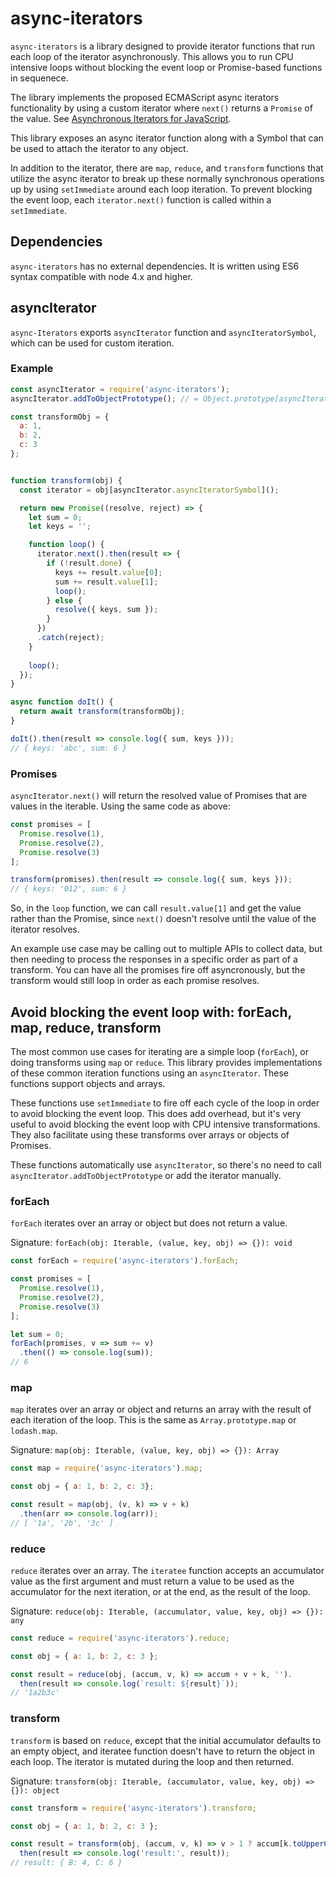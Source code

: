 # async-iterators
`async-iterators` is a library designed to provide iterator functions that run each loop of the iterator asynchronously.  This allows you to run CPU intensive loops without blocking the event loop or Promise-based functions in sequenece.

The library implements the proposed ECMAScript async iterators functionality by using a custom iterator where `next()` returns a `Promise` of the value.  See [Asynchronous Iterators for JavaScript](https://github.com/tc39/proposal-async-iteration).

This library exposes an async iterator function along with a Symbol that can be used to attach the iterator to any object.

In addition to the iterator, there are `map`, `reduce`, and `transform` functions that utilize the async iterator to break up these normally synchronous operations up by using `setImmediate` around each loop iteration.
To prevent blocking the event loop, each `iterator.next()` function is called within a `setImmediate`.

## Dependencies
`async-iterators` has no external dependencies.  It is written using ES6 syntax compatible with node 4.x and higher.

## asyncIterator
`async-Iterators` exports `asyncIterator` function and `asyncIteratorSymbol`, which can be used for custom iteration.

### Example
```javascript
const asyncIterator = require('async-iterators');
asyncIterator.addToObjectPrototype(); // = Object.prototype[asyncIteratorSymbol] = asyncIterator;

const transformObj = {
  a: 1,
  b: 2,
  c: 3
};


function transform(obj) {
  const iterator = obj[asyncIterator.asyncIteratorSymbol]();

  return new Promise((resolve, reject) => {
    let sum = 0;
    let keys = '';

    function loop() {
      iterator.next().then(result => {
        if (!result.done) {
          keys += result.value[0];
          sum += result.value[1];
          loop();
        } else {
          resolve({ keys, sum });
        }
      })
      .catch(reject);
    }
    
    loop();
  });
}

async function doIt() {
  return await transform(transformObj);
}

doIt().then(result => console.log({ sum, keys }));
// { keys: 'abc', sum: 6 }
```

### Promises
`asyncIterator.next()` will return the resolved value of Promises that are values in the iterable. Using the same code as above:

```javascript
const promises = [
  Promise.resolve(1),
  Promise.resolve(2),
  Promise.resolve(3)
];

transform(promises).then(result => console.log({ sum, keys }));
// { keys: '012', sum: 6 }
```

So, in the `loop` function, we can call `result.value[1]` and get the value rather than the Promise, since `next()` doesn't resolve until the value of the iterator resolves.

An example use case may be calling out to multiple APIs to collect data, but then needing to process the responses in a specific order as part of a transform.  You can have all the promises fire off asyncronously, but the transform would still loop in order as each promise resolves.

## Avoid blocking the event loop with: forEach, map, reduce, transform
The most common use cases for iterating are a simple loop (`forEach`), or doing transforms using `map` or `reduce`.  This library provides implementations of these common iteration functions using an `asyncIterator`.  These functions support objects and arrays.

These functions use `setImmediate` to fire off each cycle of the loop in order to avoid blocking the event loop.  This does add overhead, but it's very useful to avoid blocking the event loop with CPU intensive transformations.  They also facilitate using these transforms over arrays or objects of Promises.

These functions automatically use `asyncIterator`, so there's no need to call `asyncIterator.addToObjectPrototype` or add the iterator manually.

### forEach
`forEach` iterates over an array or object but does not return a value.

Signature: `forEach(obj: Iterable, (value, key, obj) => {}): void`

```javascript
const forEach = require('async-iterators').forEach;

const promises = [
  Promise.resolve(1),
  Promise.resolve(2),
  Promise.resolve(3)
];

let sum = 0;
forEach(promises, v => sum += v)
  .then(() => console.log(sum));
// 6
```

### map
`map` iterates over an array or object and returns an array with the result of each iteration of the loop.  This is the same as `Array.prototype.map` or `lodash.map`.

Signature: `map(obj: Iterable, (value, key, obj) => {}): Array`

```javascript
const map = require('async-iterators').map;

const obj = { a: 1, b: 2, c: 3};

const result = map(obj, (v, k) => v + k)
  .then(arr => console.log(arr));
// [ '1a', '2b', '3c' ]
```

### reduce
`reduce` iterates over an array. The `iteratee` function accepts an accumulator value as the first argument and must return a value to be used as the accumulator for the next iteration, or at the end, as the result of the loop.

Signature: `reduce(obj: Iterable, (accumulator, value, key, obj) => {}): any`

```javascript
const reduce = require('async-iterators').reduce;

const obj = { a: 1, b: 2, c: 3 };

const result = reduce(obj, (accum, v, k) => accum + v + k, '').
  then(result => console.log(`result: ${result}`));
// '1a2b3c'
```

### transform
`transform` is based on `reduce`, except that the initial accumulator defaults to an empty object, and iteratee function doesn't have to return the object in each loop.  The iterator is mutated during the loop and then returned.

Signature: `transform(obj: Iterable, (accumulator, value, key, obj) => {}): object`

```javascript
const transform = require('async-iterators').transform;

const obj = { a: 1, b: 2, c: 3 };

const result = transform(obj, (accum, v, k) => v > 1 ? accum[k.toUpperCase()] = v * 2 : undefined).
  then(result => console.log('result:', result));
// result: { B: 4, C: 6 }
```
